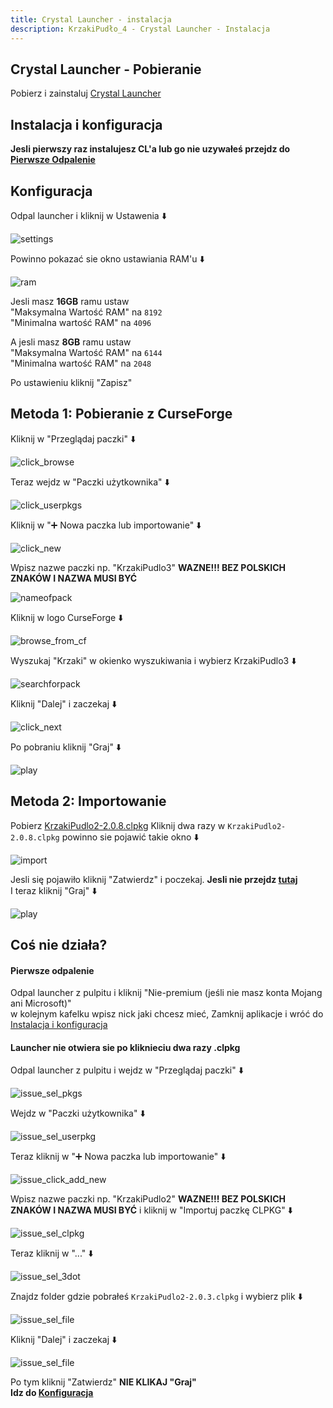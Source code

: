 ```yaml
---
title: Crystal Launcher - instalacja
description: KrzakiPudło_4 - Crystal Launcher - Instalacja
---
```


## Crystal Launcher - Pobieranie
Pobierz i zainstaluj [Crystal Launcher](https://crystal-launcher.pl/releases/redirector.php?fid=1)
## Instalacja i konfiguracja

**Jesli pierwszy raz instalujesz CL'a lub go nie uzywałeś przejdz do [Pierwsze Odpalenie](#pierwsze-odpalenie)**

## Konfiguracja
Odpal launcher i kliknij w Ustawenia ⬇️

![settings](../../../assets/kp2wp-screen/cl/settings.png)

Powinno pokazać sie okno ustawiania RAM'u ⬇️

![ram](../../../assets/kp2wp-screen/cl/ram.png)

Jesli masz **16GB** ramu ustaw <br>
"Maksymalna Wartość RAM" na `8192` <br>
"Minimalna wartość RAM" na `4096`

A jesli masz **8GB** ramu ustaw <br>
"Maksymalna Wartość RAM" na `6144` <br>
"Minimalna wartość RAM" na `2048`

Po ustawieniu kliknij "Zapisz" <br>

## Metoda 1: Pobieranie z CurseForge
Kliknij w "Przeglądaj paczki" ⬇️

![click_browse](../../../assets/kp2wp-screen/cl_downfromcf/click_browse.png)

Teraz wejdz w "Paczki użytkownika" ⬇️

![click_userpkgs](../../../assets/kp2wp-screen/cl_downfromcf/click_userpkgs.png)

Kliknij w "➕ Nowa paczka lub importowanie" ⬇️

![click_new](../../../assets/kp2wp-screen/cl_downfromcf/click_new.png)

Wpisz nazwe paczki np. "KrzakiPudlo3" **WAZNE!!! BEZ POLSKICH ZNAKÓW I NAZWA MUSI BYĆ**

![nameofpack](../../../assets/kp2wp-screen/cl_downfromcf/nameofpack.png)

Kliknij w logo CurseForge ⬇️

![browse_from_cf](../../../assets/kp2wp-screen/cl_downfromcf/browse_from_curseforge.png)

Wyszukaj "Krzaki" w okienko wyszukiwania i wybierz KrzakiPudlo3 ⬇️

![searchforpack](../../../assets/kp2wp-screen/cl_downfromcf/searchforkp2.png)

Kliknij "Dalej" i zaczekaj ⬇️

![click_next](../../../assets/kp2wp-screen/cl_downfromcf/click_next.png)

Po pobraniu kliknij "Graj" ⬇️

![play](../../../assets/kp2wp-screen/cl/play.png)

## Metoda 2: Importowanie
Pobierz [KrzakiPudlo2-2.0.8.clpkg](https://frog02-20559.wykr.es/KrzakiPudlo2-2.0.8.clpkg)
Kliknij dwa razy w `KrzakiPudlo2-2.0.8.clpkg` powinno sie pojawić takie okno ⬇️

![import](../../../assets/kp2wp-screen/cl/import.png)

Jesli się pojawiło kliknij "Zatwierdz" i poczekaj. **Jesli nie przejdz [tutaj](#launcher-nie-otwiera-sie-po-kliknieciu-dwa-razy-clpkg)** <br>
I teraz kliknij "Graj" ⬇️

![play](../../../assets/kp2wp-screen/cl/play.png)

## Coś nie działa?
#### Pierwsze odpalenie
Odpal launcher z pulpitu i kliknij "Nie-premium (jeśli nie masz konta Mojang ani Microsoft)" <br>
w kolejnym kafelku wpisz nick jaki chcesz mieć, Zamknij aplikacje i wróć do [Instalacja i konfiguracja](#instalacja-i-konfiguracja)
#### Launcher nie otwiera sie po kliknieciu dwa razy .clpkg
Odpal launcher z pulpitu i wejdz w "Przeglądaj paczki" ⬇️

![issue_sel_pkgs](../../../assets/kp2wp-screen/cl/issue_sel_packages.png)

Wejdz w "Paczki użytkownika" ⬇️

![issue_sel_userpkg](../../../assets/kp2wp-screen/cl/issue_sel_userpkgs.png)

Teraz kliknij w "➕ Nowa paczka lub importowanie" ⬇️

![issue_click_add_new](../../../assets/kp2wp-screen/cl/issue_click_add_new.png)

Wpisz nazwe paczki np. "KrzakiPudlo2" **WAZNE!!! BEZ POLSKICH ZNAKÓW I NAZWA MUSI BYĆ** i kliknij w "Importuj paczkę CLPKG" ⬇️

![issue_sel_clpkg](../../../assets/kp2wp-screen/cl/issue_sel_clpkg.png)

Teraz kliknij w "..." ⬇️

![issue_sel_3dot](../../../assets/kp2wp-screen/cl/issue_sel_3dot.png)

Znajdz folder gdzie pobrałeś `KrzakiPudlo2-2.0.3.clpkg` i wybierz plik ⬇️

![issue_sel_file](../../../assets/kp2wp-screen/cl/issue_sel_file.png)

Kliknij "Dalej" i zaczekaj ⬇️

![issue_sel_file](../../../assets/kp2wp-screen/cl/issue_click-confirm.png)

Po tym kliknij "Zatwierdz"
**NIE KLIKAJ "Graj"** <br>
**Idz do [Konfiguracja](#konfiguracja)**
